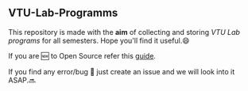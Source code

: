 ## VTU-Lab-Programms

This repository is made with the **aim** of collecting and storing *VTU Lab programs* for all semesters. Hope you'll find it useful.:smile:

If you are :new: to Open Source refer this [guide](https://github.com/HeroicHitesh/Introduction-To-Open-Source).

If you find any error/bug :bug: just create an issue and we will look into it ASAP.:soon:
